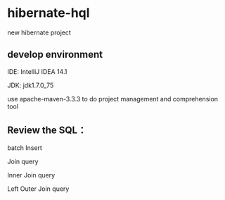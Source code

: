 # hibernate-hql
new hibernate project

## develop environment
IDE: IntelliJ IDEA 14.1

JDK: jdk1.7.0_75

use apache-maven-3.3.3 to do project management and comprehension tool

## Review the SQL：
batch Insert

Join query

Inner Join query

Left Outer Join query
